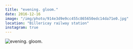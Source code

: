 ```yaml
---
title: "evening. gloom."
date: 2016-12-16
image: "/img/photo/914e3d9e9cc455c865650edc14da71e0.jpg"
location: "Billericay railway station"
instagram: true
---
```


![evening. gloom.](/img/photo/914e3d9e9cc455c865650edc14da71e0.jpg)
